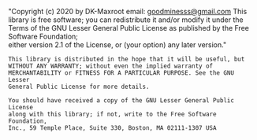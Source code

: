 "Copyright (c) 2020 by DK-Maxroot email: goodminesss@gmail.com
    This library is free software; you can redistribute it and/or 
    modify it under the Terms of the GNU Lesser General Public License 
    as published by the Free Software Foundation;      
    either version 2.1 of the License, or (your option) any later version." 
    
    This library is distributed in the hope that it will be useful, but  
    WITHOUT ANY WARRANTY; without even the implied warranty of  
    MERCHANTABILITY or FITNESS FOR A PARTICULAR PURPOSE. See the GNU Lesser  
    General Public License for more details. 
 
    You should have received a copy of the GNU Lesser General Public License  
    along with this library; if not, write to the Free Software Foundation,  
    Inc., 59 Temple Place, Suite 330, Boston, MA 02111-1307 USA  
 
